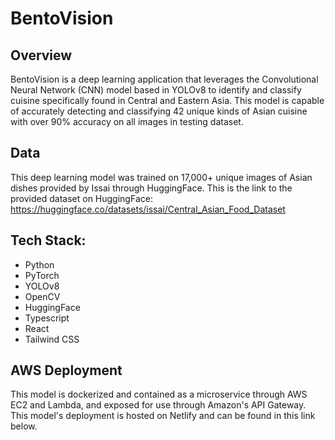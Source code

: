 # BentoVision

## Overview

BentoVision is a deep learning application that leverages the Convolutional Neural Network (CNN) model based in YOLOv8 to identify and classify cuisine specifically  found in Central and Eastern Asia. This model is capable of accurately detecting and classifying 42 unique kinds of Asian cuisine with over 90% accuracy on all images in testing dataset. 

## Data

This deep learning model was trained on 17,000+ unique images of Asian dishes provided by Issai through HuggingFace. This is the link to the provided dataset on HuggingFace: https://huggingface.co/datasets/issai/Central_Asian_Food_Dataset

## Tech Stack:

- Python
- PyTorch
- YOLOv8
- OpenCV
- HuggingFace
- Typescript
- React
- Tailwind CSS

## AWS Deployment

This model is dockerized and contained as a microservice through AWS EC2 and Lambda, and exposed for use through Amazon's API Gateway. This model's deployment is hosted on Netlify and can be found in this link below.
